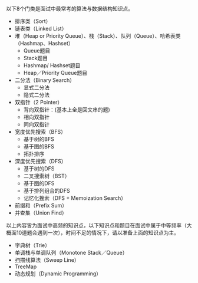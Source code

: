 以下8个门类是面试中最常考的算法与数据结构知识点。

- 排序类（Sort）
- 链表类（Linked List）
- 堆（Heap or Priority Queue）、栈（Stack）、队列（Queue）、哈希表类（Hashmap、Hashset）
    - Queue题目
    - Stack题目
    - Hashmap/ Hashset题目
    - Heap／Priority Queue题目
- 二分法（Binary Search）
    - 显式二分法
    - 隐式二分法
- 双指针（2 Pointer）
    - 背向双指针：(基本上全是回文串的题)
    - 相向双指针
    - 同向双指针
- 宽度优先搜索（BFS）
    - 基于树的BFS
    - 基于图的BFS
    - 拓扑排序
- 深度优先搜索（DFS）
    - 基于树的DFS
    - 二叉搜索树（BST）
    - 基于图的DFS
    - 基于排列组合的DFS
    - 记忆化搜索（DFS + Memoization Search）
- 前缀和（Prefix Sum）
- 并查集（Union Find）

以上内容皆为面试中高频的知识点，以下知识点和题目在面试中属于中等频率（大概面10道题会遇到一次），时间不足的情况下，请以准备上面的知识点为主。


- 字典树（Trie）
- 单调栈与单调队列（Monotone Stack／Queue）
- 扫描线算法（Sweep Line）
- TreeMap
- 动态规划（Dynamic Programming）
